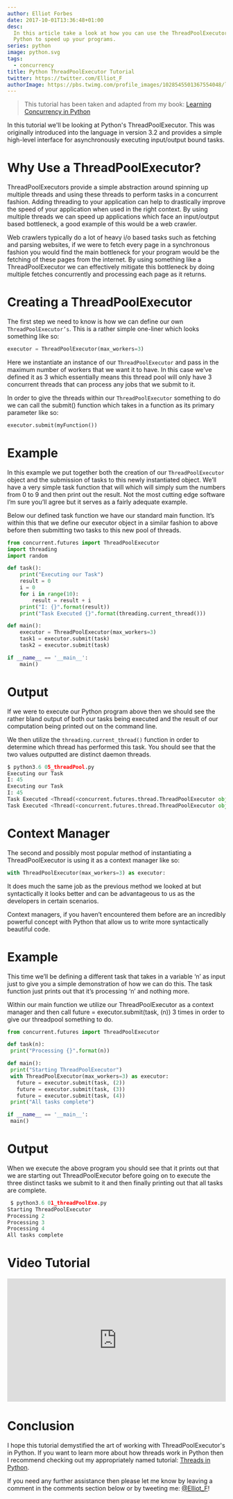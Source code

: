 ```yaml
---
author: Elliot Forbes
date: 2017-10-01T13:36:48+01:00
desc:
  In this article take a look at how you can use the ThreadPoolExecutor in
  Python to speed up your programs.
series: python
image: python.svg
tags:
  - concurrency
title: Python ThreadPoolExecutor Tutorial
twitter: https://twitter.com/Elliot_F
authorImage: https://pbs.twimg.com/profile_images/1028545501367554048/lzr43cQv_400x400.jpg
---
```


> This tutorial has been taken and adapted from my book:
> [Learning Concurrency in Python](https://www.packtpub.com/application-development/learning-concurrency-python)

In this tutorial we'll be looking at Python's ThreadPoolExecutor. This was
originally introduced into the language in version 3.2 and provides a simple
high-level interface for asynchronously executing input/output bound tasks.

# Why Use a ThreadPoolExecutor?

ThreadPoolExecutors provide a simple abstraction around spinning up multiple
threads and using these threads to perform tasks in a concurrent fashion. Adding
threading to your application can help to drastically improve the speed of your
application when used in the right context. By using multiple threads we can
speed up applications which face an input/output based bottleneck, a good
example of this would be a web crawler.

Web crawlers typically do a lot of heavy i/o based tasks such as fetching and
parsing websites, if we were to fetch every page in a synchronous fashion you
would find the main bottleneck for your program would be the fetching of these
pages from the internet. By using something like a ThreadPoolExecutor we can
effectively mitigate this bottleneck by doing multiple fetches concurrently and
processing each page as it returns.

# Creating a ThreadPoolExecutor

The first step we need to know is how we can define our own
`ThreadPoolExecutor’s`. This is a rather simple one-liner which looks something
like so:

```py
executor = ThreadPoolExecutor(max_workers=3)
```

Here we instantiate an instance of our `ThreadPoolExecutor` and pass in the
maximum number of workers that we want it to have. In this case we’ve defined it
as 3 which essentially means this thread pool will only have 3 concurrent
threads that can process any jobs that we submit to it.

In order to give the threads within our `ThreadPoolExecutor` something to do we
can call the submit() function which takes in a function as its primary
parameter like so:

```py
executor.submit(myFunction())
```

# Example

In this example we put together both the creation of our `ThreadPoolExecutor`
object and the submission of tasks to this newly instantiated object. We’ll have
a very simple task function that will which will simply sum the numbers from 0
to 9 and then print out the result. Not the most cutting edge software I’m sure
you’ll agree but it serves as a fairly adequate example.

Below our defined task function we have our standard main function. It’s within
this that we define our executor object in a similar fashion to above before
then submitting two tasks to this new pool of threads.

```py
from concurrent.futures import ThreadPoolExecutor
import threading
import random

def task():
    print("Executing our Task")
    result = 0
    i = 0
    for i in range(10):
        result = result + i
    print("I: {}".format(result))
    print("Task Executed {}".format(threading.current_thread()))

def main():
    executor = ThreadPoolExecutor(max_workers=3)
    task1 = executor.submit(task)
    task2 = executor.submit(task)

if __name__ == '__main__':
    main()
```

# Output

If we were to execute our Python program above then we should see the rather
bland output of both our tasks being executed and the result of our computation
being printed out on the command line.

We then utilize the `threading.current_thread()` function in order to determine
which thread has performed this task. You should see that the two values
outputted are distinct daemon threads.

```py
$ python3.6 05_threadPool.py
Executing our Task
I: 45
Executing our Task
I: 45
Task Executed <Thread(<concurrent.futures.thread.ThreadPoolExecutor object at 0x102abf358>_1, started daemon 123145333858304)>
Task Executed <Thread(<concurrent.futures.thread.ThreadPoolExecutor object at 0x102abf358>_0, started daemon 123145328603136)>
```

# Context Manager

The second and possibly most popular method of instantiating a
ThreadPoolExecutor is using it as a context manager like so:

```py
with ThreadPoolExecutor(max_workers=3) as executor:
```

It does much the same job as the previous method we looked at but syntactically
it looks better and can be advantageous to us as the developers in certain
scenarios.

Context managers, if you haven’t encountered them before are an incredibly
powerful concept with Python that allow us to write more syntactically beautiful
code.

# Example

This time we’ll be defining a different task that takes in a variable ‘n’ as
input just to give you a simple demonstration of how we can do this. The task
function just prints out that it’s processing ‘n’ and nothing more.

Within our main function we utilize our ThreadPoolExecutor as a context manager
and then call future = executor.submit(task, (n)) 3 times in order to give our
threadpool something to do.

```py
from concurrent.futures import ThreadPoolExecutor

def task(n):
 print("Processing {}".format(n))

def main():
 print("Starting ThreadPoolExecutor")
 with ThreadPoolExecutor(max_workers=3) as executor:
   future = executor.submit(task, (2))
   future = executor.submit(task, (3))
   future = executor.submit(task, (4))
 print("All tasks complete")

if __name__ == '__main__':
 main()
```

# Output

When we execute the above program you should see that it prints out that we are
starting out ThreadPoolExecutor before going on to execute the three distinct
tasks we submit to it and then finally printing out that all tasks are complete.

```py
 $ python3.6 01_threadPoolExe.py
Starting ThreadPoolExecutor
Processing 2
Processing 3
Processing 4
All tasks complete
```

# Video Tutorial

<div style="position:relative;height:0;padding-bottom:56.25%"><iframe src="https://www.youtube.com/embed/h2L3-X1XUtU?ecver=2" style="position:absolute;width:100%;height:100%;left:0" width="640" height="360" frameborder="0" gesture="media" allowfullscreen></iframe></div>

# Conclusion

I hope this tutorial demystified the art of working with ThreadPoolExecutor's in
Python. If you want to learn more about how threads work in Python then I
recommend checking out my appropriately named tutorial:
[Threads in Python](/python/concurrency/threads-in-python/).

If you need any further assistance then please let me know by leaving a comment
in the comments section below or by tweeting me:
[@Elliot_F](https://twitter.com/elliot_f)!
